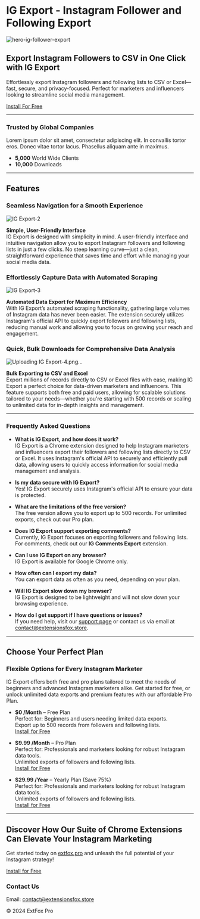 # IG Export - Instagram Follower and Following Export

![hero-ig-follower-export](https://github.com/user-attachments/assets/489e8e2f-6f93-4897-9a0c-8f93c395845a)


## Export Instagram Followers to CSV in One Click with IG Export

Effortlessly export Instagram followers and following lists to CSV or Excel—fast, secure, and privacy-focused. Perfect for marketers and influencers looking to streamline social media management.

[Install For Free](https://chromewebstore.google.com/detail/ig-export-effortless-inst/ddaecgkckhmlkbkbkclfpopechmmbceo)

---

### Trusted by Global Companies

Lorem ipsum dolor sit amet, consectetur adipiscing elit. In convallis tortor eros. Donec vitae tortor lacus. Phasellus aliquam ante in maximus.

- **5,000** World Wide Clients  
- **10,000** Downloads

---

## Features

### Seamless Navigation for a Smooth Experience
![IG Export-2](https://github.com/user-attachments/assets/180ac3d1-4567-4bbb-96b8-3f180b327905)

**Simple, User-Friendly Interface**  
IG Export is designed with simplicity in mind. A user-friendly interface and intuitive navigation allow you to export Instagram followers and following lists in just a few clicks. No steep learning curve—just a clean, straightforward experience that saves time and effort while managing your social media data.


### Effortlessly Capture Data with Automated Scraping
![IG Export-3](https://github.com/user-attachments/assets/c4e31e14-bfe4-4cf4-ab8f-2b4b89428018)


**Automated Data Export for Maximum Efficiency**  
With IG Export’s automated scraping functionality, gathering large volumes of Instagram data has never been easier. The extension securely utilizes Instagram's official API to quickly export followers and following lists, reducing manual work and allowing you to focus on growing your reach and engagement.


### Quick, Bulk Downloads for Comprehensive Data Analysis
![Uploading IG Export-4.png…]()


**Bulk Exporting to CSV and Excel**  
Export millions of records directly to CSV or Excel files with ease, making IG Export a perfect choice for data-driven marketers and influencers. This feature supports both free and paid users, allowing for scalable solutions tailored to your needs—whether you're starting with 500 records or scaling to unlimited data for in-depth insights and management.


---

### Frequently Asked Questions

- **What is IG Export, and how does it work?**  
  IG Export is a Chrome extension designed to help Instagram marketers and influencers export their followers and following lists directly to CSV or Excel. It uses Instagram's official API to securely and efficiently pull data, allowing users to quickly access information for social media management and analysis.

- **Is my data secure with IG Export?**  
  Yes! IG Export securely uses Instagram's official API to ensure your data is protected.

- **What are the limitations of the free version?**  
  The free version allows you to export up to 500 records. For unlimited exports, check out our Pro plan.

- **Does IG Export support exporting comments?**  
  Currently, IG Export focuses on exporting followers and following lists. For comments, check out our **IG Comments Export** extension.

- **Can I use IG Export on any browser?**  
  IG Export is available for Google Chrome only.

- **How often can I export my data?**  
  You can export data as often as you need, depending on your plan.

- **Will IG Export slow down my browser?**  
  IG Export is designed to be lightweight and will not slow down your browsing experience.

- **How do I get support if I have questions or issues?**  
  If you need help, visit our [support page](#) or contact us via email at [contact@extensionsfox.store](mailto:contact@extensionsfox.store).

---

## Choose Your Perfect Plan

### Flexible Options for Every Instagram Marketer

IG Export offers both free and pro plans tailored to meet the needs of beginners and advanced Instagram marketers alike. Get started for free, or unlock unlimited data exports and premium features with our affordable Pro Plan.

- **$0 /Month** – Free Plan  
  Perfect for: Beginners and users needing limited data exports.  
  Export up to 500 records from followers and following lists.  
  [Install for Free](https://chromewebstore.google.com/detail/ig-export-effortless-inst/ddaecgkckhmlkbkbkclfpopechmmbceo)

- **$9.99 /Month** – Pro Plan  
  Perfect for: Professionals and marketers looking for robust Instagram data tools.  
  Unlimited exports of followers and following lists.  
  [Install for Free](https://chromewebstore.google.com/detail/ig-export-effortless-inst/ddaecgkckhmlkbkbkclfpopechmmbceo)

- **$29.99 /Year** – Yearly Plan (Save 75%)  
  Perfect for: Professionals and marketers looking for robust Instagram data tools.  
  Unlimited exports of followers and following lists.  
  [Install for Free](https://chromewebstore.google.com/detail/ig-export-effortless-inst/ddaecgkckhmlkbkbkclfpopechmmbceo)

---

## Discover How Our Suite of Chrome Extensions Can Elevate Your Instagram Marketing

Get started today on [extfox.pro](https://extfox.pro/ig-follower-export) and unleash the full potential of your Instagram strategy!

[Install for Free](https://chromewebstore.google.com/detail/ig-export-effortless-inst/ddaecgkckhmlkbkbkclfpopechmmbceo)


### Contact Us

Email: [contact@extensionsfox.store](mailto:contact@extensionsfox.store)


© 2024 ExtFox Pro
